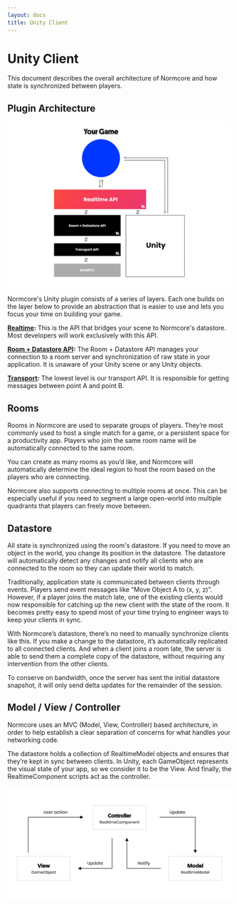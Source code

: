 ```yaml
---
layout: docs
title: Unity Client
---
```

# Unity Client
This document describes the overall architecture of Normcore and how state is synchronized between players.

## Plugin Architecture
![](./client/architecture.png)

Normcore's Unity plugin consists of a series of layers. Each one builds on the layer below to provide an abstraction that is easier to use and lets you focus your time on building your game.

**[Realtime](../realtime/):** This is the API that bridges your scene to Normcore's datastore. Most developers will work exclusively with this API.

**[Room + Datastore API](../room/):** The Room + Datastore API manages your connection to a room server and synchronization of raw state in your application. It is unaware of your Unity scene or any Unity objects.

**[Transport](./transport):** The lowest level is our transport API. It is responsible for getting messages between point A and point B.

## Rooms

Rooms in Normcore are used to separate groups of players. They’re most commonly used to host a single match for a game, or a persistent space for a productivity app. Players who join the same room name will be automatically connected to the same room.

You can create as many rooms as you’d like, and Normcore will automatically determine the ideal region to host the room based on the players who are connecting.

Normcore also supports connecting to multiple rooms at once. This can be especially useful if you need to segment a large open-world into multiple quadrants that players can freely move between.

## Datastore

All state is synchronized using the room's datastore. If you need to move an object in the world, you change its position in the datastore. The datastore will automatically detect any changes and notify all clients who are connected to the room so they can update their world to match.

Traditionally, application state is communicated between clients through events. Players send event messages like “Move Object A to (x, y, z)”. However, if a player joins the match late, one of the existing clients would now responsible for catching up the new client with the state of the room. It becomes pretty easy to spend most of your time trying to engineer ways to keep your clients in sync.

With Normcore’s datastore, there’s no need to manually synchronize clients like this. If you make a change to the datastore, it’s automatically replicated to all connected clients. And when a client joins a room late, the server is able to send them a complete copy of the datastore, without requiring any intervention from the other clients.

To conserve on bandwidth, once the server has sent the initial datastore snapshot, it will only send delta updates for the remainder of the session.

## Model / View / Controller

Normcore uses an MVC (Model, View, Controller) based architecture, in order to help establish a clear separation of concerns for what handles your networking code.

The datastore holds a collection of RealtimeModel objects and ensures that they’re kept in sync between clients. In Unity, each GameObject represents the visual state of your app, so we consider it to be the View. And finally, the RealtimeComponent scripts act as the controller.

![](./client/mvc-diagram.svg "A diagram of the MVC lifecycle that Normcore is modeled after, with the equivalent of each component in Realtime.")

